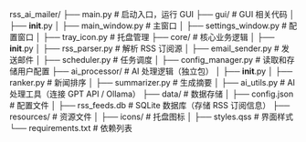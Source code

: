 rss_ai_mailer/
├── main.py                 # 启动入口，运行 GUI
├── gui/                    # GUI 相关代码
│   ├── __init__.py
│   ├── main_window.py      # 主窗口
│   ├── settings_window.py  # 配置窗口
│   ├── tray_icon.py        # 托盘管理
├── core/                   # 核心业务逻辑
│   ├── __init__.py
│   ├── rss_parser.py       # 解析 RSS 订阅源
│   ├── email_sender.py     # 发送邮件
│   ├── scheduler.py        # 任务调度
│   ├── config_manager.py   # 读取和存储用户配置
├── ai_processor/           # AI 处理逻辑（独立包）
│   ├── __init__.py
│   ├── ranker.py           # 新闻排序
│   ├── summarizer.py       # 生成摘要
│   ├── ai_utils.py         # AI 处理工具（连接 GPT API / Ollama）
├── data/                   # 数据存储
│   ├── config.json         # 配置文件
│   ├── rss_feeds.db        # SQLite 数据库（存储 RSS 订阅信息）
├── resources/              # 资源文件
│   ├── icons/              # 托盘图标
│   ├── styles.qss          # 界面样式
└── requirements.txt        # 依赖列表